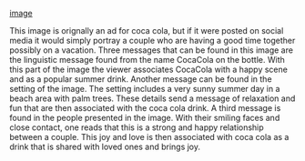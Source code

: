 [image](https://images.squarespace-cdn.com/content/v1/57e49a19414fb5b5169a9161/1541700771786-Y0O3T6XVKVUZLZ050D30/Coke_1177_Hero_2214-2_1244_FINAL_WEB.jpg?format=1500w)

This image is orignally an ad for coca cola, but if it were posted on social media it would simply portray a couple who are having a good time together possibly on a vacation. 
Three messages that can be found in this image are the linguistic message found from the name CocaCola on the bottle. With this part of the image the viewer associates CocaCola with a happy scene and as a popular summer drink. 
Another message can be found in the setting of the image. The setting includes a very sunny summer day in a beach area with palm trees. These details send a message of relaxation and fun that are then associated with the coca cola drink.
A third message is found in the people presented in the image. With their smiling faces and close contact, one reads that this is a strong and happy relationship between a couple. This joy and love is then associated with coca cola as a drink that is shared with loved ones and brings joy.
